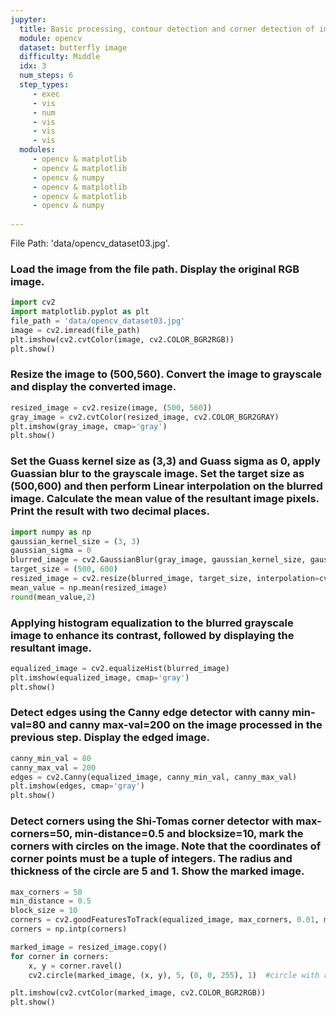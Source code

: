 ```yaml
---
jupyter:
  title: Basic processing, contour detection and corner detection of image
  module: opencv
  dataset: butterfly image
  difficulty: Middle
  idx: 3
  num_steps: 6
  step_types:
     - exec
     - vis
     - num
     - vis
     - vis
     - vis
  modules: 
     - opencv & matplotlib
     - opencv & matplotlib
     - opencv & numpy
     - opencv & matplotlib
     - opencv & matplotlib
     - opencv & numpy
   
---
```


File Path: 'data/opencv_dataset03.jpg'. 
### Load the image from the file path. Display the original RGB image.
```python
import cv2
import matplotlib.pyplot as plt
file_path = 'data/opencv_dataset03.jpg'
image = cv2.imread(file_path)
plt.imshow(cv2.cvtColor(image, cv2.COLOR_BGR2RGB))
plt.show()
```

### Resize the image to (500,560). Convert the image to grayscale and display the converted image.
```python
resized_image = cv2.resize(image, (500, 560))
gray_image = cv2.cvtColor(resized_image, cv2.COLOR_BGR2GRAY)
plt.imshow(gray_image, cmap='gray')
plt.show()
```

### Set the Guass kernel size as (3,3) and Guass sigma as 0, apply Guassian blur to the grayscale image. Set the target size as (500,600) and then perform Linear interpolation on the blurred image. Calculate the mean value of the resultant image pixels. Print the result with two decimal places.
```python
import numpy as np
gaussian_kernel_size = (3, 3)
gaussian_sigma = 0
blurred_image = cv2.GaussianBlur(gray_image, gaussian_kernel_size, gaussian_sigma)
target_size = (500, 600)
resized_image = cv2.resize(blurred_image, target_size, interpolation=cv2.INTER_LINEAR)
mean_value = np.mean(resized_image)
round(mean_value,2)
```

### Applying histogram equalization to the blurred grayscale image to enhance its contrast, followed by displaying the resultant image.
```python
equalized_image = cv2.equalizeHist(blurred_image)
plt.imshow(equalized_image, cmap='gray')
plt.show()
```

### Detect edges using the Canny edge detector with canny min-val=80 and canny max-val=200 on the image processed in the previous step. Display the edged image.
```python
canny_min_val = 80
canny_max_val = 200
edges = cv2.Canny(equalized_image, canny_min_val, canny_max_val)
plt.imshow(edges, cmap='gray')
plt.show()
```

### Detect corners using the Shi-Tomas corner detector with max-corners=50, min-distance=0.5 and blocksize=10, mark the corners with circles on the image. Note that the coordinates of corner points must be a tuple of integers. The radius and thickness of the circle are 5 and 1. Show the marked image.
```python
max_corners = 50
min_distance = 0.5
block_size = 10
corners = cv2.goodFeaturesToTrack(equalized_image, max_corners, 0.01, min_distance, blockSize=block_size)
corners = np.intp(corners)

marked_image = resized_image.copy()
for corner in corners:
    x, y = corner.ravel()
    cv2.circle(marked_image, (x, y), 5, (0, 0, 255), 1)  #circle with radius 5 and thickness 1

plt.imshow(cv2.cvtColor(marked_image, cv2.COLOR_BGR2RGB))
plt.show()
```


